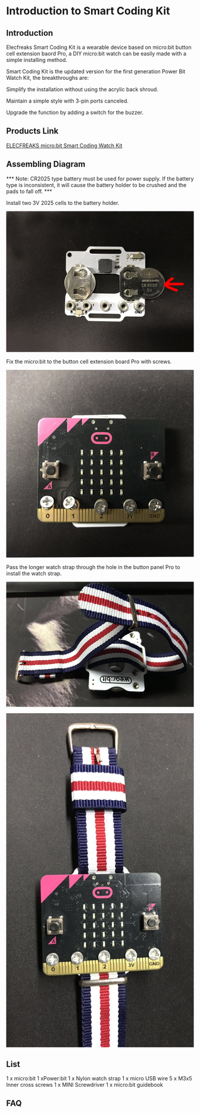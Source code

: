 # Introduction to Smart Coding Kit

## Introduction

Elecfreaks Smart Coding Kit is a wearable device based on micro:bit button cell extension baord Pro, a DIY micro:bit watch can be easily made with a simple installing method.

Smart Coding Kit is the updated version for the first generation Power Bit Watch Kit, the breakthroughs are:

Simplify the installation without using the acrylic back shroud.

Maintain a simple style with 3-pin ports canceled.

Upgrade the function by adding a switch for the buzzer.

## Products Link

[ELECFREAKS micro:bit Smart Coding Watch Kit](https://www.elecfreaks.com/micro-bit-smart-coding-kit.html)

## Assembling Diagram

*** Note: CR2025 type battery must be used for power supply. If the battery type is inconsistent, it will cause the battery holder to be crushed and the pads to fall off. ***

 Install two 3V 2025 cells to the battery holder.

![](./images/smart_coding_kit_01.png)

Fix the micro:bit to the button cell extension board Pro with screws.

![](./images/smart_coding_kit_02.png)

 Pass the longer watch strap through the hole in the button panel Pro to install the watch strap.

![](./images/smart_coding_kit_03.png)

![](./images/smart_coding_kit_04.png)



## List

 1 x micro:bit
 1 xPower:bit
 1 x Nylon watch strap
 1 x micro USB wire
 5 x M3x5 Inner cross screws
 1 x MINI Screwdriver
 1 x micro:bit guidebook


## FAQ
